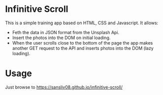 # Infinitive Scroll

This is a simple training app based on HTML, CSS and Javascript. It allows:
 - Feth the data in JSON format from the Unsplash Api.
 - Insert the photos into the DOM on initial loading.
 - When the user scrolls close to the bottom of the page the app makes another GET request to the API and inserts photos into the DOM (lazy loading).

# Usage
Just browse to https://sansliv08.github.io/infinitive-scroll/
